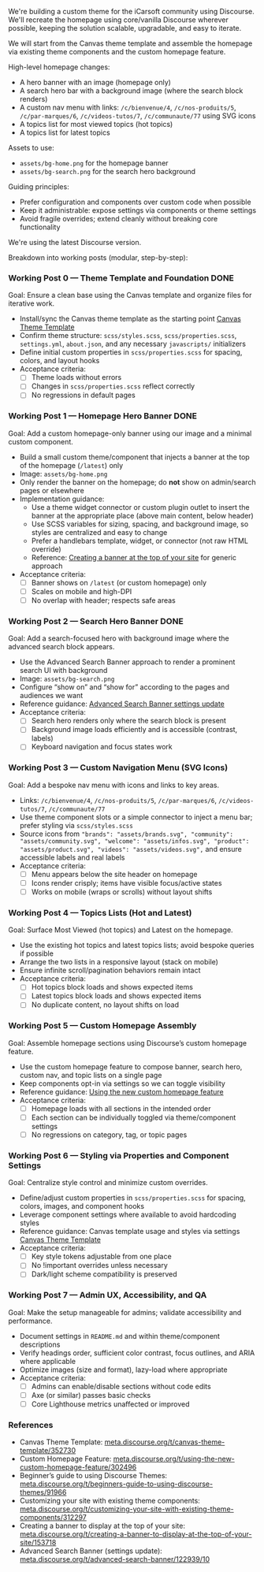We're building a custom theme for the iCarsoft community using Discourse.
We'll recreate the homepage using core/vanilla Discourse wherever possible, keeping the solution scalable, upgradable, and easy to iterate.

We will start from the Canvas theme template and assemble the homepage via existing theme components and the custom homepage feature.

High-level homepage changes:
- A hero banner with an image (homepage only)
- A search hero bar with a background image (where the search block renders)
- A custom nav menu with links: `/c/bienvenue/4`, `/c/nos-produits/5`, `/c/par-marques/6`, `/c/videos-tutos/7`, `/c/communaute/77` using SVG icons
- A topics list for most viewed topics (hot topics)
- A topics list for latest topics

Assets to use:
- `assets/bg-home.png` for the homepage banner
- `assets/bg-search.png` for the search hero background

Guiding principles:
- Prefer configuration and components over custom code when possible
- Keep it administrable: expose settings via components or theme settings
- Avoid fragile overrides; extend cleanly without breaking core functionality

We're using the latest Discourse version.

Breakdown into working posts (modular, step-by-step):

### Working Post 0 — Theme Template and Foundation **DONE**
Goal: Ensure a clean base using the Canvas template and organize files for iterative work.
- Install/sync the Canvas theme template as the starting point [Canvas Theme Template](https://meta.discourse.org/t/canvas-theme-template/352730)
- Confirm theme structure: `scss/styles.scss`, `scss/properties.scss`, `settings.yml`, `about.json`, and any necessary `javascripts/` initializers
- Define initial custom properties in `scss/properties.scss` for spacing, colors, and layout hooks
- Acceptance criteria:
  - [ ] Theme loads without errors
  - [ ] Changes in `scss/properties.scss` reflect correctly
  - [ ] No regressions in default pages

### Working Post 1 — Homepage Hero Banner **DONE**
Goal: Add a custom homepage-only banner using our image and a minimal custom component.
- Build a small custom theme/component that injects a banner at the top of the homepage (`/latest`) only
- Image: `assets/bg-home.png`
- Only render the banner on the homepage; do **not** show on admin/search pages or elsewhere
- Implementation guidance:
  - Use a theme widget connector or custom plugin outlet to insert the banner at the appropriate place (above main content, below header)
  - Use SCSS variables for sizing, spacing, and background image, so styles are centralized and easy to change
  - Prefer a handlebars template, widget, or connector (not raw HTML override)
  - Reference: [Creating a banner at the top of your site](https://meta.discourse.org/t/creating-a-banner-to-display-at-the-top-of-your-site/153718) for generic approach
- Acceptance criteria:
  - [ ] Banner shows on `/latest` (or custom homepage) only
  - [ ] Scales on mobile and high-DPI
  - [ ] No overlap with header; respects safe areas

### Working Post 2 — Search Hero Banner **DONE**
Goal: Add a search-focused hero with background image where the advanced search block appears.
- Use the Advanced Search Banner approach to render a prominent search UI with background
- Image: `assets/bg-search.png`
- Configure “show on” and “show for” according to the pages and audiences we want
- Reference guidance: [Advanced Search Banner settings update](https://meta.discourse.org/t/advanced-search-banner/122939/10)
- Acceptance criteria:
  - [ ] Search hero renders only where the search block is present
  - [ ] Background image loads efficiently and is accessible (contrast, labels)
  - [ ] Keyboard navigation and focus states work

### Working Post 3 — Custom Navigation Menu (SVG Icons)
Goal: Add a bespoke nav menu with icons and links to key areas.
- Links: `/c/bienvenue/4`, `/c/nos-produits/5`, `/c/par-marques/6`, `/c/videos-tutos/7`, `/c/communaute/77`
- Use theme component slots or a simple connector to inject a menu bar; prefer styling via `scss/styles.scss`
- Source icons from ```"brands": "assets/brands.svg", "community": "assets/community.svg", "welcome": "assets/infos.svg", "product": "assets/product.svg", "videos": "assets/videos.svg",``` and ensure accessible labels and real labels
- Acceptance criteria:
  - [ ] Menu appears below the site header on homepage
  - [ ] Icons render crisply; items have visible focus/active states
  - [ ] Works on mobile (wraps or scrolls) without layout shifts

### Working Post 4 — Topics Lists (Hot and Latest)
Goal: Surface Most Viewed (hot topics) and Latest on the homepage.
- Use the existing hot topics and latest topics lists; avoid bespoke queries if possible
- Arrange the two lists in a responsive layout (stack on mobile)
- Ensure infinite scroll/pagination behaviors remain intact
- Acceptance criteria:
  - [ ] Hot topics block loads and shows expected items
  - [ ] Latest topics block loads and shows expected items
  - [ ] No duplicate content, no layout shifts on load

### Working Post 5 — Custom Homepage Assembly
Goal: Assemble homepage sections using Discourse’s custom homepage feature.
- Use the custom homepage feature to compose banner, search hero, custom nav, and topic lists on a single page
- Keep components opt-in via settings so we can toggle visibility
- Reference guidance: [Using the new custom homepage feature](https://meta.discourse.org/t/using-the-new-custom-homepage-feature/302496)
- Acceptance criteria:
  - [ ] Homepage loads with all sections in the intended order
  - [ ] Each section can be individually toggled via theme/component settings
  - [ ] No regressions on category, tag, or topic pages

### Working Post 6 — Styling via Properties and Component Settings
Goal: Centralize style control and minimize custom overrides.
- Define/adjust custom properties in `scss/properties.scss` for spacing, colors, images, and component hooks
- Leverage component settings where available to avoid hardcoding styles
- Reference guidance: Canvas template usage and styles via settings [Canvas Theme Template](https://meta.discourse.org/t/canvas-theme-template/352730)
- Acceptance criteria:
  - [ ] Key style tokens adjustable from one place
  - [ ] No !important overrides unless necessary
  - [ ] Dark/light scheme compatibility is preserved

### Working Post 7 — Admin UX, Accessibility, and QA
Goal: Make the setup manageable for admins; validate accessibility and performance.
- Document settings in `README.md` and within theme/component descriptions
- Verify headings order, sufficient color contrast, focus outlines, and ARIA where applicable
- Optimize images (size and format), lazy-load where appropriate
- Acceptance criteria:
  - [ ] Admins can enable/disable sections without code edits
  - [ ] Axe (or similar) passes basic checks
  - [ ] Core Lighthouse metrics unaffected or improved

### References
- Canvas Theme Template: [meta.discourse.org/t/canvas-theme-template/352730](https://meta.discourse.org/t/canvas-theme-template/352730)
- Custom Homepage Feature: [meta.discourse.org/t/using-the-new-custom-homepage-feature/302496](https://meta.discourse.org/t/using-the-new-custom-homepage-feature/302496)
- Beginner’s guide to using Discourse Themes: [meta.discourse.org/t/beginners-guide-to-using-discourse-themes/91966](https://meta.discourse.org/t/beginners-guide-to-using-discourse-themes/91966)
- Customizing your site with existing theme components: [meta.discourse.org/t/customizing-your-site-with-existing-theme-components/312297](https://meta.discourse.org/t/customizing-your-site-with-existing-theme-components/312297)
- Creating a banner to display at the top of your site: [meta.discourse.org/t/creating-a-banner-to-display-at-the-top-of-your-site/153718](https://meta.discourse.org/t/creating-a-banner-to-display-at-the-top-of-your-site/153718)
- Advanced Search Banner (settings update): [meta.discourse.org/t/advanced-search-banner/122939/10](https://meta.discourse.org/t/advanced-search-banner/122939/10)